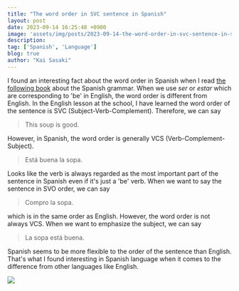 ```yaml
---
title: "The word order in SVC sentence in Spanish"
layout: post
date: 2023-09-14 16:25:48 +0900
image: 'assets/img/posts/2023-09-14-the-word-order-in-svc-sentence-in-spanish/catch.jpg'
description:
tag: ['Spanish', 'Language']
blog: true
author: "Kai Sasaki"
---
```


I found an interesting fact about the word order in Spanish when I read [the following book](https://amzn.to/3ZfWdlw) about the Spanish grammar. When we use *ser* or *estar* which are corresponding to 'be' in English, the word order is different from English. In the English lesson at the school, I have learned the word order of the sentence is SVC (Subject-Verb-Complement). Therefore, we can say

> This soup is good.

However, in Spanish, the word order is generally VCS (Verb-Complement-Subject).

> Está buena la sopa.

Looks like the verb is always regarded as the most important part of the sentence in Spanish even if it's just a 'be' verb. When we want to say the sentence in SVO order, we can say

> Compro la sopa.

which is in the same order as English. However, the word order is not always VCS. When we want to emphasize the subject, we can say

> La sopa está buena.

Spanish seems to be more flexible to the order of the sentence than English. That's what I found interesting in Spanish language when it comes to the difference from other languages like English.


<a href="https://www.amazon.co.jp/%E4%B8%AD%E7%B4%9A%E3%82%B9%E3%83%9A%E3%82%A4%E3%83%B3%E8%AA%9E-%E8%AA%AD%E3%81%BF%E3%81%A8%E3%81%8F%E6%96%87%E6%B3%95-%E8%A5%BF%E6%9D%91-%E5%90%9B%E4%BB%A3/dp/4560086737?__mk_ja_JP=%E3%82%AB%E3%82%BF%E3%82%AB%E3%83%8A&crid=W9WK2F7CTRP7&keywords=%E4%B8%AD%E7%B4%9A+%E3%82%B9%E3%83%9A%E3%82%A4%E3%83%B3%E8%AA%9E&qid=1694676376&sprefix=%E4%B8%AD%E7%B4%9A+%E3%82%B9%E3%83%9A%E3%82%A4%E3%83%B3%E8%AA%9E%2Caps%2C166&sr=8-3&linkCode=li3&tag=lewuathe07-22&linkId=c0dd8e0463b334753bbafcdb7081dfe5&language=ja_JP&ref_=as_li_ss_il" target="_blank"><img border="0" src="//ws-fe.amazon-adsystem.com/widgets/q?_encoding=UTF8&ASIN=4560086737&Format=_SL250_&ID=AsinImage&MarketPlace=JP&ServiceVersion=20070822&WS=1&tag=lewuathe07-22&language=ja_JP" ></a><img src="https://ir-jp.amazon-adsystem.com/e/ir?t=lewuathe07-22&language=ja_JP&l=li3&o=9&a=4560086737" width="1" height="1" border="0" alt="" style="border:none !important; margin:0px !important;" />
